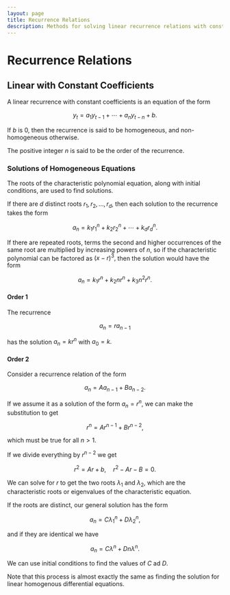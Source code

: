 ```yaml
---
layout: page
title: Recurrence Relations
description: Methods for solving linear recurrence relations with constant coefficients, including characteristic polynomial approach, homogeneous and non-homogeneous equations, and handling repeated roots.
---
```


# Recurrence Relations

## Linear with Constant Coefficients

A linear recurrence with constant coefficients is an equation of the form

$$ y_t = a_1 y_{t - 1} + \cdots + a_n y_{t - n} + b. $$

If $b$ is 0, then the recurrence is said to be homogeneous, and non-homogeneous otherwise.

The positive integer $n$ is said to be the order of the recurrence.

### Solutions of Homogeneous Equations

The roots of the characteristic polynomial equation, along with initial conditions, are used to find solutions.

If there are $d$ distinct roots $r_1, r_2, \dots, r_d,$ then each solution to the recurrence takes the form

$$ a_n = k_1 r_1^n + k_2 r_2^n + \cdots + k_d r_d^n. $$

If there are repeated roots, terms the second and higher occurrences of the same root are multiplied by increasing powers of $n,$ so if the characteristic polynomial can be factored as $(x - r)^3,$ then the solution would have the form

$$ a_n = k_1 r^n + k_2 n r^n + k_3 n^2 r^n. $$

#### Order 1

The recurrence

$$ a_n = ra_{n-1} $$

has the solution $a_n = kr^n$ with $a_0 = k.$

#### Order 2

Consider a recurrence relation of the form

$$ a_n = A a_{n-1} + B a_{n-2}. $$

If we assume it as a solution of the form $a_n = r^n$, we can make the substitution to get

$$ r^n = Ar^{n-1} + Br^{n-2}, $$

which must be true for all $n > 1.$

If we divide everything by $r^{n-2}$ we get

$$ r^2 = Ar + b, \quad r^2 - Ar - B = 0. $$

We can solve for $r$ to get the two roots $\lambda_1$ and $\lambda_2,$ which are the characteristic roots or eigenvalues of the characteristic equation.

If the roots are distinct, our general solution has the form

$$ a_n = C \lambda_1^n + D \lambda_2^n, $$

and if they are identical we have

$$ a_n = C \lambda^n + D n \lambda^n. $$

We can use initial conditions to find the values of $C$ ad $D.$

Note that this process is almost exactly the same as finding the solution for linear homogenous differential equations.